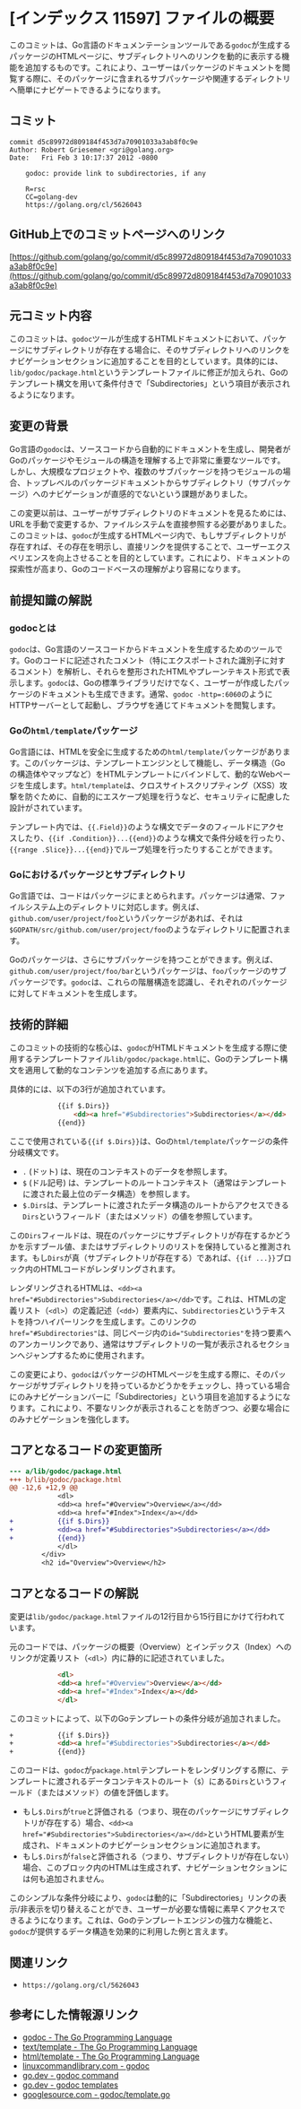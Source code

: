 # [インデックス 11597] ファイルの概要

このコミットは、Go言語のドキュメンテーションツールである`godoc`が生成するパッケージのHTMLページに、サブディレクトリへのリンクを動的に表示する機能を追加するものです。これにより、ユーザーはパッケージのドキュメントを閲覧する際に、そのパッケージに含まれるサブパッケージや関連するディレクトリへ簡単にナビゲートできるようになります。

## コミット

```
commit d5c89972d809184f453d7a70901033a3ab8f0c9e
Author: Robert Griesemer <gri@golang.org>
Date:   Fri Feb 3 10:17:37 2012 -0800

    godoc: provide link to subdirectories, if any
    
    R=rsc
    CC=golang-dev
    https://golang.org/cl/5626043
```

## GitHub上でのコミットページへのリンク

[https://github.com/golang/go/commit/d5c89972d809184f453d7a70901033a3ab8f0c9e](https://github.com/golang/go/commit/d5c89972d809184f453d7a70901033a3ab8f0c9e)

## 元コミット内容

このコミットは、`godoc`ツールが生成するHTMLドキュメントにおいて、パッケージにサブディレクトリが存在する場合に、そのサブディレクトリへのリンクをナビゲーションセクションに追加することを目的としています。具体的には、`lib/godoc/package.html`というテンプレートファイルに修正が加えられ、Goのテンプレート構文を用いて条件付きで「Subdirectories」という項目が表示されるようになります。

## 変更の背景

Go言語の`godoc`は、ソースコードから自動的にドキュメントを生成し、開発者がGoのパッケージやモジュールの構造を理解する上で非常に重要なツールです。しかし、大規模なプロジェクトや、複数のサブパッケージを持つモジュールの場合、トップレベルのパッケージドキュメントからサブディレクトリ（サブパッケージ）へのナビゲーションが直感的でないという課題がありました。

この変更以前は、ユーザーがサブディレクトリのドキュメントを見るためには、URLを手動で変更するか、ファイルシステムを直接参照する必要がありました。このコミットは、`godoc`が生成するHTMLページ内で、もしサブディレクトリが存在すれば、その存在を明示し、直接リンクを提供することで、ユーザーエクスペリエンスを向上させることを目的としています。これにより、ドキュメントの探索性が高まり、Goのコードベースの理解がより容易になります。

## 前提知識の解説

### godocとは

`godoc`は、Go言語のソースコードからドキュメントを生成するためのツールです。Goのコードに記述されたコメント（特にエクスポートされた識別子に対するコメント）を解析し、それらを整形されたHTMLやプレーンテキスト形式で表示します。`godoc`は、Goの標準ライブラリだけでなく、ユーザーが作成したパッケージのドキュメントも生成できます。通常、`godoc -http=:6060`のようにHTTPサーバーとして起動し、ブラウザを通じてドキュメントを閲覧します。

### Goの`html/template`パッケージ

Go言語には、HTMLを安全に生成するための`html/template`パッケージがあります。このパッケージは、テンプレートエンジンとして機能し、データ構造（Goの構造体やマップなど）をHTMLテンプレートにバインドして、動的なWebページを生成します。`html/template`は、クロスサイトスクリプティング（XSS）攻撃を防ぐために、自動的にエスケープ処理を行うなど、セキュリティに配慮した設計がされています。

テンプレート内では、`{{.Field}}`のような構文でデータのフィールドにアクセスしたり、`{{if .Condition}}...{{end}}`のような構文で条件分岐を行ったり、`{{range .Slice}}...{{end}}`でループ処理を行ったりすることができます。

### Goにおけるパッケージとサブディレクトリ

Go言語では、コードはパッケージにまとめられます。パッケージは通常、ファイルシステム上のディレクトリに対応します。例えば、`github.com/user/project/foo`というパッケージがあれば、それは`$GOPATH/src/github.com/user/project/foo`のようなディレクトリに配置されます。

Goのパッケージは、さらにサブパッケージを持つことができます。例えば、`github.com/user/project/foo/bar`というパッケージは、`foo`パッケージのサブパッケージです。`godoc`は、これらの階層構造を認識し、それぞれのパッケージに対してドキュメントを生成します。

## 技術的詳細

このコミットの技術的な核心は、`godoc`がHTMLドキュメントを生成する際に使用するテンプレートファイル`lib/godoc/package.html`に、Goのテンプレート構文を適用して動的なコンテンツを追加する点にあります。

具体的には、以下の3行が追加されています。

```html
			{{if $.Dirs}}
				<dd><a href="#Subdirectories">Subdirectories</a></dd>
			{{end}}
```

ここで使用されている`{{if $.Dirs}}`は、Goの`html/template`パッケージの条件分岐構文です。
- `.` (ドット) は、現在のコンテキストのデータを参照します。
- `$` (ドル記号) は、テンプレートのルートコンテキスト（通常はテンプレートに渡された最上位のデータ構造）を参照します。
- `$.Dirs`は、テンプレートに渡されたデータ構造のルートからアクセスできる`Dirs`というフィールド（またはメソッド）の値を参照しています。

この`Dirs`フィールドは、現在のパッケージにサブディレクトリが存在するかどうかを示すブール値、またはサブディレクトリのリストを保持していると推測されます。もし`Dirs`が真（サブディレクトリが存在する）であれば、`{{if ...}}`ブロック内のHTMLコードがレンダリングされます。

レンダリングされるHTMLは、`<dd><a href="#Subdirectories">Subdirectories</a></dd>`です。これは、HTMLの定義リスト（`<dl>`）の定義記述（`<dd>`）要素内に、`Subdirectories`というテキストを持つハイパーリンクを生成します。このリンクの`href="#Subdirectories"`は、同じページ内の`id="Subdirectories"`を持つ要素へのアンカーリンクであり、通常はサブディレクトリの一覧が表示されるセクションへジャンプするために使用されます。

この変更により、`godoc`はパッケージのHTMLページを生成する際に、そのパッケージがサブディレクトリを持っているかどうかをチェックし、持っている場合にのみナビゲーションバーに「Subdirectories」という項目を追加するようになります。これにより、不要なリンクが表示されることを防ぎつつ、必要な場合にのみナビゲーションを強化します。

## コアとなるコードの変更箇所

```diff
--- a/lib/godoc/package.html
+++ b/lib/godoc/package.html
@@ -12,6 +12,9 @@
 			<dl>
 			<dd><a href="#Overview">Overview</a></dd>
 			<dd><a href="#Index">Index</a></dd>
+			{{if $.Dirs}}
+			<dd><a href="#Subdirectories">Subdirectories</a></dd>
+			{{end}}
 			</dl>
 		</div>
 		<h2 id="Overview">Overview</h2>
```

## コアとなるコードの解説

変更は`lib/godoc/package.html`ファイルの12行目から15行目にかけて行われています。

元のコードでは、パッケージの概要（Overview）とインデックス（Index）へのリンクが定義リスト（`<dl>`）内に静的に記述されていました。

```html
			<dl>
			<dd><a href="#Overview">Overview</a></dd>
			<dd><a href="#Index">Index</a></dd>
			</dl>
```

このコミットによって、以下のGoテンプレートの条件分岐が追加されました。

```html
+			{{if $.Dirs}}
+			<dd><a href="#Subdirectories">Subdirectories</a></dd>
+			{{end}}
```

このコードは、`godoc`が`package.html`テンプレートをレンダリングする際に、テンプレートに渡されるデータコンテキストのルート（`$`）にある`Dirs`というフィールド（またはメソッド）の値を評価します。

- もし`$.Dirs`が`true`と評価される（つまり、現在のパッケージにサブディレクトリが存在する）場合、`<dd><a href="#Subdirectories">Subdirectories</a></dd>`というHTML要素が生成され、ドキュメントのナビゲーションセクションに追加されます。
- もし`$.Dirs`が`false`と評価される（つまり、サブディレクトリが存在しない）場合、このブロック内のHTMLは生成されず、ナビゲーションセクションには何も追加されません。

このシンプルな条件分岐により、`godoc`は動的に「Subdirectories」リンクの表示/非表示を切り替えることができ、ユーザーが必要な情報に素早くアクセスできるようになります。これは、Goのテンプレートエンジンの強力な機能と、`godoc`が提供するデータ構造を効果的に利用した例と言えます。

## 関連リンク

*   `https://golang.org/cl/5626043`

## 参考にした情報源リンク

*   [godoc - The Go Programming Language](https://pkg.go.dev/golang.org/x/tools/cmd/godoc)
*   [text/template - The Go Programming Language](https://pkg.go.dev/text/template)
*   [html/template - The Go Programming Language](https://pkg.go.dev/html/template)
*   [linuxcommandlibrary.com - godoc](https://vertexaisearch.cloud.google.com/grounding-api-redirect/AUZIYQH7u0IQhipO8yOQXqFY0h3oVoXlRzPx2p5AYsNgYEc5LzxwIh_jfVUpQAqKEIDV8Q78S5C4CQgmYpTRdfgie_jj5vT5QTQuZ_C6jlYDAz2XVuSDmQctM2OE_uUVddRvXU_4YIJG)
*   [go.dev - godoc command](https://vertexaisearch.cloud.google.com/grounding-api-redirect/AUZIYQE0Mn1BTRUAsCYVr4gwv_V7obW863JY9FcN1g5U10TiesVHJU8DeVOx-Q5NWtEhXpXBX4CqKBGgRNQCI_FH6RPPbKolZPTBRql5YmVDKJaJyR3ZzTrBhIm-bGo)
*   [go.dev - godoc templates](https://vertexaisearch.cloud.google.com/grounding-api-redirect/AUZIYQGXmuGPr9R48CbNVcnyJjwGVf86CloHFaGyXB51QxqEkl8BGuJL-pfUDTPAzbx8Wzbbl3kVCIXuaPJ67oaWUD_OAQSEadC6cyZgz_BZx5q5BRuuVl_AANmjSbUHfrYcx2YlZXU47zXwInwq)
*   [googlesource.com - godoc/template.go](https://vertexaisearch.cloud.google.com/grounding-api-redirect/AUZIYQHN9iVb1nW4qyWAxNS3NhYiJzdt-6173UPyQn3oCDIZ4r7VZ8K1-WE-p3YnA9jjW70hFBVnVhhIrdarCg1pUfNs6YIx5wz6NqR-3UNqWsOji7DisvQDxaTsOnozJ_nFJPwZF94-WGoQGLEDwgDfEW6yrb-9NkIImr3N5YxfKpEjTqeH)

